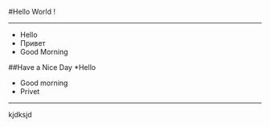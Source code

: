 #Hello World !
___
* Hello
* Привет
* Good Morning

##Have a Nice Day
*Hello
* Good morning
* Privet
___
kjdksjd